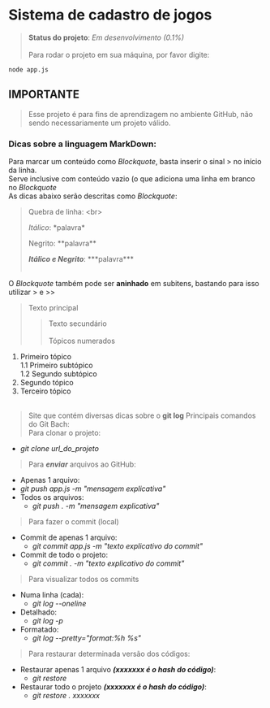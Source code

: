 # Sistema de cadastro de jogos

> **Status do projeto**: *Em desenvolvimento (0.1%)*<br><br>
Para rodar o projeto em sua máquina, por favor digite:
```
node app.js
```
## IMPORTANTE
> Esse projeto é para fins de aprendizagem no ambiente GitHub, não sendo necessariamente um projeto válido.

### Dicas sobre a linguagem MarkDown:
Para marcar um conteúdo como *Blockquote*, basta inserir o sinal \> no início da linha.<br>
Serve inclusive com conteúdo vazio (o que adiciona uma linha em branco no *Blockquote*<br>
As dicas abaixo serão descritas como *Blockquote*:<br>
> Quebra de linha: \<br\> <br>
>
> *Itálico*: \*palavra\*<br>
>
> Negrito: \*\*palavra\*\*<br>
>
> ***Itálico e Negrito***: \*\*\*palavra\*\*\*<br><br>

O *Blockquote* também pode ser **aninhado** em subitens, bastando para isso utilizar \> e \>\><br>
> Texto principal<br>
>> Texto secundário<br><br>
Tópicos numerados
1. Primeiro tópico<br>
  1.1 Primeiro subtópico<br>
  1.2 Segundo subtópico<br>
2. Segundo tópico<br>
3. Terceiro tópico<br><br>


> Site que contém diversas dicas sobre o **git log**
Principais comandos do Git Bach:<br>
> Para clonar o projeto:
- *git clone url_do_projeto*

> Para ***enviar*** arquivos ao GitHub:
-  Apenas 1 arquivo:
  - *git push app.js -m "mensagem explicativa"*
- Todos os arquivos:
  - *git push . -m "mensagem explicativa"*

> Para fazer o commit (local)<br>
- Commit de apenas 1 arquivo:
  - *git commit app.js -m "texto explicativo do commit"*
- Commit de todo o projeto:
  - *git commit . -m "texto explicativo do commit"*

> Para visualizar todos os commits<br>
- Numa linha (cada):
  - *git log --oneline*
- Detalhado:
  - *git log -p*
- Formatado:
  - *git log --pretty="format:%h %s"*

> Para restaurar determinada versão dos códigos:<br>
- Restaurar apenas 1 arquivo ***(xxxxxxx é o hash do código)***:
  - *git restore*<br>
- Restaurar todo o projeto ***(xxxxxxx é o hash do código)***:
  - *git restore . xxxxxxx*<br>